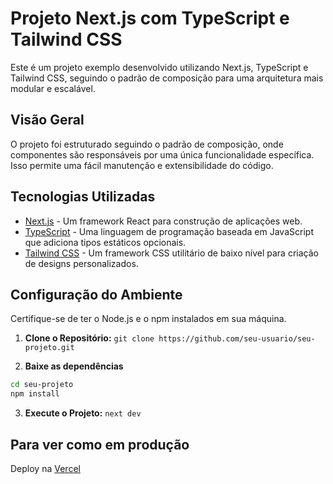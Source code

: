 # Projeto Next.js com TypeScript e Tailwind CSS

Este é um projeto exemplo desenvolvido utilizando Next.js, TypeScript e Tailwind CSS, seguindo o padrão de composição para uma arquitetura mais modular e escalável.

## Visão Geral

O projeto foi estruturado seguindo o padrão de composição, onde componentes são responsáveis por uma única funcionalidade específica. Isso permite uma fácil manutenção e extensibilidade do código.

## Tecnologias Utilizadas

- [Next.js](https://nextjs.org/) - Um framework React para construção de aplicações web.
- [TypeScript](https://www.typescriptlang.org/) - Uma linguagem de programação baseada em JavaScript que adiciona tipos estáticos opcionais.
- [Tailwind CSS](https://tailwindcss.com/) - Um framework CSS utilitário de baixo nível para criação de designs personalizados.

## Configuração do Ambiente

Certifique-se de ter o Node.js e o npm instalados em sua máquina.

1. **Clone o Repositório:**
   ```git clone https://github.com/seu-usuario/seu-projeto.git```

2. **Baixe as dependências**
```bash
cd seu-projeto
npm install
```

3. **Execute o Projeto:**
``next dev``

## Para ver como em produção
Deploy na [Vercel](https://jet-rent.vercel.app/)
